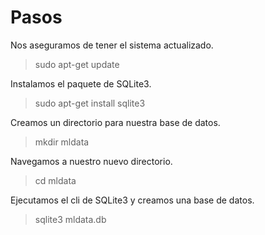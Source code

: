 # Pasos

Nos aseguramos de tener el sistema actualizado.

> sudo apt-get update

Instalamos el paquete de SQLite3.

> sudo apt-get install sqlite3

Creamos un directorio para nuestra base de datos.

> mkdir mldata

Navegamos a nuestro nuevo directorio.

> cd mldata

Ejecutamos el cli de SQLite3 y creamos una base de datos.

> sqlite3 mldata.db 